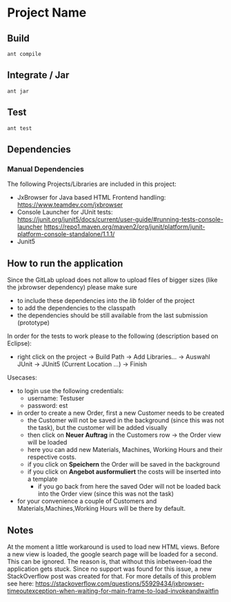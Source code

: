# Project Name


## Build

`ant compile`

## Integrate / Jar

`ant jar`

## Test

`ant test`

## Dependencies

### Manual Dependencies

The following Projects/Libraries are included in this project:
- JxBrowser for Java based HTML Frontend handling:
    https://www.teamdev.com/jxbrowser
- Console Launcher for JUnit tests:
	https://junit.org/junit5/docs/current/user-guide/#running-tests-console-launcher 
	https://repo1.maven.org/maven2/org/junit/platform/junit-platform-console-standalone/1.1.1/
- Junit5

## How to run the application

Since the GitLab upload does not allow to upload files of bigger sizes (like the jxbrowser dependency) please make sure 

- to include these dependencies into the *lib* folder of the project
- to add the dependencies to the classpath
- the dependencies should be still available from the last submission (prototype)
 

In order for the tests to work please to the following (description based on Eclipse):
- right click on the project -> Build Path -> Add Libraries... -> Auswahl JUnit -> JUnit5 (Current Location ...) -> Finish

Usecases:

- to login use the following credentials:
    + username: Testuser
    + password: est
- in order to create a new Order, first a new Customer needs to be created
    + the Customer will not be saved in the background (since this was not the task), but the customer will be added visually
    + then click on **Neuer Auftrag** in the Customers row -> the Order view will be loaded
    + here you can add new Materials, Machines, Working Hours and their respective costs.
    + if you click on **Speichern** the Order will be saved in the background
    + if you click on **Angebot ausformuliert** the costs will be inserted into a template
        - if you go back from here the saved Oder will not be loaded back into the Order view (since this was not the task)
- for your convenience a couple of Customers and Materials,Machines,Working Hours will be there by default.

## Notes

At the moment a little workaround is used to load new HTML views. Before a new view is loaded, the google search page will be loaded for a second. This can be ignored.
The reason is, that without this inbetween-load the application gets stuck. Since no support was found for this issue, a new StackOverflow post was created for that.
For more details of this problem see here: https://stackoverflow.com/questions/55929434/jxbrowser-timeoutexception-when-waiting-for-main-frame-to-load-invokeandwaitfin

